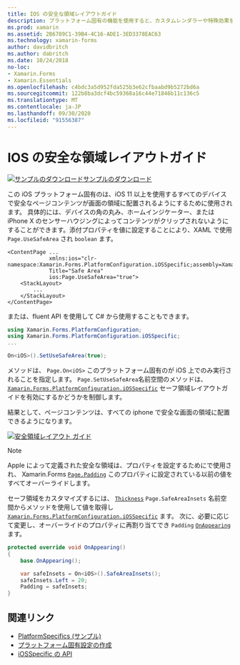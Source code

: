 ```yaml
---
title: IOS の安全な領域レイアウトガイド
description: プラットフォーム固有の機能を使用すると、カスタムレンダラーや特殊効果を実装することなく、特定のプラットフォームでのみ使用できる機能を使用できます。 この記事では、ios プラットフォーム固有のを使用する方法について説明します。これにより、iOS 11 以上を使用するすべてのデバイスで安全なページコンテンツが画面の領域に配置されるようになります。
ms.prod: xamarin
ms.assetid: 2B6789C1-39B4-4C16-ADE1-3ED3378EAC63
ms.technology: xamarin-forms
author: davidbritch
ms.author: dabritch
ms.date: 10/24/2018
no-loc:
- Xamarin.Forms
- Xamarin.Essentials
ms.openlocfilehash: c4bdc3a5d952fda525b3e62cfbaabd9b5272bd6a
ms.sourcegitcommit: 122b8ba3dcf4bc59368a16c44e71846b11c136c5
ms.translationtype: MT
ms.contentlocale: ja-JP
ms.lasthandoff: 09/30/2020
ms.locfileid: "91556387"
---
```

# <a name="safe-area-layout-guide-on-ios"></a>IOS の安全な領域レイアウトガイド

[![サンプルのダウンロード](~/media/shared/download.png)サンプルのダウンロード](https://docs.microsoft.com/samples/xamarin/xamarin-forms-samples/userinterface-platformspecifics)

この iOS プラットフォーム固有のは、iOS 11 以上を使用するすべてのデバイスで安全なページコンテンツが画面の領域に配置されるようにするために使用されます。 具体的には、デバイスの角の丸み、ホームインジケーター、または iPhone X のセンサーハウジングによってコンテンツがクリップされないようにすることができます。添付プロパティを値に設定することにより、XAML で使用 `Page.UseSafeArea` され `boolean` ます。

```xaml
<ContentPage ...
             xmlns:ios="clr-namespace:Xamarin.Forms.PlatformConfiguration.iOSSpecific;assembly=Xamarin.Forms.Core"
             Title="Safe Area"
             ios:Page.UseSafeArea="true">
    <StackLayout>
        ...
    </StackLayout>
</ContentPage>
```

または、fluent API を使用して C# から使用することもできます。

```csharp
using Xamarin.Forms.PlatformConfiguration;
using Xamarin.Forms.PlatformConfiguration.iOSSpecific;
...

On<iOS>().SetUseSafeArea(true);
```

メソッドは、 `Page.On<iOS>` このプラットフォーム固有のが iOS 上でのみ実行されることを指定します。 `Page.SetUseSafeArea`名前空間のメソッドは、 [`Xamarin.Forms.PlatformConfiguration.iOSSpecific`](xref:Xamarin.Forms.PlatformConfiguration.iOSSpecific) セーフ領域レイアウトガイドを有効にするかどうかを制御します。

結果として、ページコンテンツは、すべての iphone で安全な画面の領域に配置できるようになります。

[![安全領域レイアウト ガイド](page-safe-area-images/safe-area-layout.png)](page-safe-area-images/safe-area-layout-large.png#lightbox "安全領域レイアウト ガイド")

> [!NOTE]
> Apple によって定義された安全な領域は、プロパティを設定するためにで使用され、 Xamarin.Forms [`Page.Padding`](xref:Xamarin.Forms.Page.Padding) このプロパティに設定されている以前の値をすべてオーバーライドします。

セーフ領域をカスタマイズするには、 [`Thickness`](xref:Xamarin.Forms.Thickness) `Page.SafeAreaInsets` 名前空間からメソッドを使用して値を取得し [`Xamarin.Forms.PlatformConfiguration.iOSSpecific`](xref:Xamarin.Forms.PlatformConfiguration.iOSSpecific) ます。 次に、必要に応じて変更し、オーバーライドのプロパティに再割り当てでき `Padding` [`OnAppearing`](xref:Xamarin.Forms.Page.OnAppearing) ます。

```csharp
protected override void OnAppearing()
{
    base.OnAppearing();

    var safeInsets = On<iOS>().SafeAreaInsets();
    safeInsets.Left = 20;
    Padding = safeInsets;
}
```

## <a name="related-links"></a>関連リンク

- [PlatformSpecifics (サンプル)](/samples/xamarin/xamarin-forms-samples/userinterface-platformspecifics)
- [プラットフォーム固有設定の作成](~/xamarin-forms/platform/platform-specifics/index.md#creating-platform-specifics)
- [iOSSpecific の API](xref:Xamarin.Forms.PlatformConfiguration.iOSSpecific)